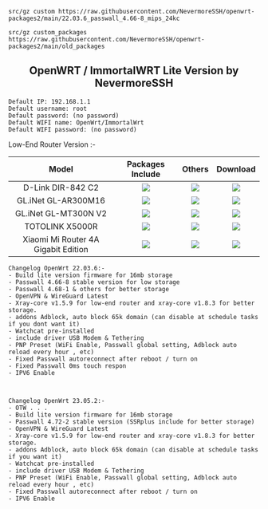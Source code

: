 ```
src/gz custom https://raw.githubusercontent.com/NevermoreSSH/openwrt-packages2/main/22.03.6_passwall_4.66-8_mips_24kc
```

```
src/gz custom_packages https://raw.githubusercontent.com/NevermoreSSH/openwrt-packages2/main/old_packages
```


<h2 align="center">
OpenWRT / ImmortalWRT Lite Version by NevermoreSSH
</h2>

```
Default IP: 192.168.1.1
Default username: root
Default password: (no password)
Default WIFI name: OpenWrt/ImmortalWrt
Default WIFI password: (no password)
```


Low-End Router Version :-

| Model | Packages Include | Others | Download |
| :-------------: | :-------------: | :-------------: | :-------------: |
D-Link DIR-842 C2 |  ![](https://img.shields.io/badge/Passwall_OpenVPN_WireGuard-Xraycore_v1.5.9-purple.svg) | ![](https://img.shields.io/badge/Adblock_Watchcat_USB_Driver-brown.svg?logo=hack-the-box) | [![](https://img.shields.io/badge/OpenWrt-22.03.6-blue.svg?logo=openwrt)](https://github.com/NevermoreSSH/openwrt-packages2/releases/download/22.03.6/openwrt-22.03.6-ath79-generic-dlink_dir-842-c2-squashfs-sysupgrade.bin)
GL.iNet GL-AR300M16 | ![](https://img.shields.io/badge/Passwall_OpenVPN_WireGuard-Xraycore_v1.5.9-purple.svg) | ![](https://img.shields.io/badge/Adblock_Watchcat_USB_Driver-brown.svg?logo=hack-the-box) | [![](https://img.shields.io/badge/OpenWrt-22.03.6-blue.svg?logo=openwrt)](https://github.com/NevermoreSSH/openwrt-packages2/releases/download/22.03.6/openwrt-22.03.6-ath79-generic-glinet_gl-ar300m16-squashfs-sysupgrade.bin)
GL.iNet GL-MT300N V2 | ![](https://img.shields.io/badge/Passwall_OpenVPN_WireGuard-Xraycore_v1.5.9-purple.svg) | ![](https://img.shields.io/badge/Adblock_Watchcat_USB_Driver-brown.svg?logo=hack-the-box) | [![](https://img.shields.io/badge/OpenWrt-22.03.6-blue.svg?logo=openwrt)](https://github.com/NevermoreSSH/openwrt-packages2/releases/download/22.03.6/openwrt-22.03.6-ramips-mt76x8-glinet_gl-mt300n-v2-squashfs-sysupgrade.bin)
TOTOLINK X5000R | ![](https://img.shields.io/badge/Passwall_OpenVPN_WireGuard-Xraycore_v1.5.9-purple.svg) | ![](https://img.shields.io/badge/Adblock_Watchcat-brown.svg?logo=hack-the-box) | [![](https://img.shields.io/badge/OpenWrt-22.03.6-blue.svg?logo=openwrt)](https://github.com/NevermoreSSH/openwrt-packages2/releases/download/22.03.6/openwrt-22.03.6-ramips-mt7621-totolink_x5000r-squashfs-sysupgrade.bin)
Xiaomi Mi Router 4A Gigabit Edition | ![](https://img.shields.io/badge/Passwall_OpenVPN_WireGuard-Xraycore_v1.5.4-purple.svg) | ![](https://img.shields.io/badge/Adblock_Watchcat-brown.svg?logo=hack-the-box) | [![](https://img.shields.io/badge/OpenWrt-22.03.6-blue.svg?logo=openwrt)](https://github.com/NevermoreSSH/openwrt-packages2/releases/download/22.03.6/openwrt-22.03.6-ramips-mt7621-xiaomi_mi-router-4a-gigabit-squashfs-sysupgrade.bin)



```
Changelog OpenWrt 22.03.6:-
- Build lite version firmware for 16mb storage
- Passwall 4.66-8 stable version for low storage
- Passwall 4.68-1 & others for better storage
- OpenVPN & WireGuard Latest
- Xray-core v1.5.9 for low-end router and xray-core v1.8.3 for better storage.
- addons Adblock, auto block 65k domain (can disable at schedule tasks if you dont want it)
- Watchcat pre-installed
- include driver USB Modem & Tethering
- PNP Preset (WiFi Enable, Passwall global setting, Adblock auto reload every hour , etc)
- Fixed Passwall autoreconnect after reboot / turn on
- Fixed Passwall 0ms touch respon
- IPV6 Enable



Changelog OpenWrt 23.05.2:-
- OTW . . .
- Build lite version firmware for 16mb storage
- Passwall 4.72-2 stable version (SSRplus include for better storage)
- OpenVPN & WireGuard Latest
- Xray-core v1.5.9 for low-end router and xray-core v1.8.3 for better storage.
- addons Adblock, auto block 65k domain (can disable at schedule tasks if you want it)
- Watchcat pre-installed
- include driver USB Modem & Tethering
- PNP Preset (WiFi Enable, Passwall global setting, Adblock auto reload every hour , etc)
- Fixed Passwall autoreconnect after reboot / turn on
- IPV6 Enable



